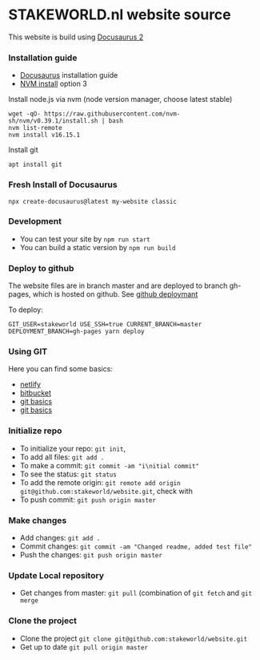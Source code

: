 # STAKEWORLD.nl website source

This website is build using [Docusaurus 2](https://docusaurus.io/)

### Installation guide

* [Docusaurus](https://docusaurus.io/docs/next/installation) installation guide
* [NVM install](https://www.digitalocean.com/community/tutorials/how-to-install-node-js-on-ubuntu-20-04) option 3

Install node.js via nvm (node version manager, choose latest stable)

```
wget -qO- https://raw.githubusercontent.com/nvm-sh/nvm/v0.39.1/install.sh | bash
nvm list-remote
nvm install v16.15.1
```


Install git

```
apt install git
```

### Fresh Install of Docusaurus

```
npx create-docusaurus@latest my-website classic
```

### Development

* You can test your site by `npm run start`
* You can build a static version by `npm run build`

### Deploy to github
The website files are in branch master and are deployed to branch gh-pages, which is hosted on github. See [github deploymant](https://docusaurus.io/docs/next/deployment#deploying-to-github-pages)

To deploy:
```
GIT_USER=stakeworld USE_SSH=true CURRENT_BRANCH=master DEPLOYMENT_BRANCH=gh-pages yarn deploy
```

### Using GIT
Here you can find some basics:
* [netlify](https://www.netlifycms.org/docs/docusaurus/)
* [bitbucket](https://www.atlassian.com/git/tutorials/syncing/git-pull)
* [git basics](https://daily-dev-tips.com/posts/git-basics-your-first-commit-to-github/)
* [git basics](https://www.freecodecamp.org/news/learn-the-basics-of-git-in-under-10-minutes-da548267cc91/)

### Initialize repo
* To initialize your repo: `git init`, 
* To add all files: `git add .`
* To make a commit: `git commit -am "i\nitial commit"`
* To see the status: `git status`
* To add the remote origin: `git remote add origin git@github.com:stakeworld/website.git`, check with 
* To push commit: `git push origin master`

### Make changes
* Add changes: `git add .`
* Commit changes: `git commit -am "Changed readme, added test file"`
* Push the changes: `git push origin master`

### Update Local repository
* Get changes from master: `git pull` (combination of `git fetch` and `git merge`

### Clone the project
* Clone the project `git clone git@github.com:stakeworld/website.git`
* Get up to date `git pull origin master`

